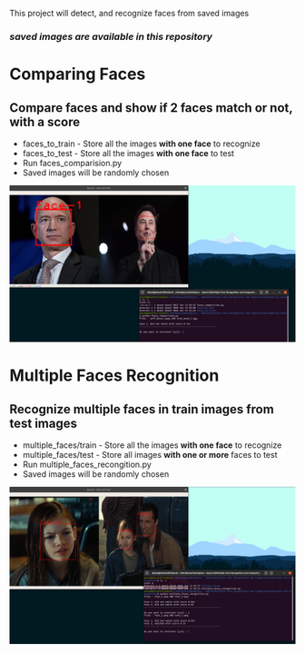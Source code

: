 This project will detect, and recognize faces from saved images
### *saved images are available in this repository*

# Comparing Faces
## Compare faces and show if 2 faces match or not, with a score
* faces_to_train - Store all the images **with one face** to recognize
* faces_to_test - Store all the images **with one face** to test
* Run faces_comparision.py
* Saved images will be randomly chosen

![Comparing Faces](/README_media/Screenshot_compare_faces.png "Comparing Faces")

# Multiple Faces Recognition
## Recognize multiple faces in train images from test images
* multiple_faces/train - Store all the images **with one face** to recognize
* multiple_faces/test - Store all images **with one or more** faces to test
* Run multiple_faces_recongition.py
* Saved images will be randomly chosen

![Multiple Faces Recognition](/README_media/Screenshot_multiple_faces.png "Multiple Faces Recognition")
